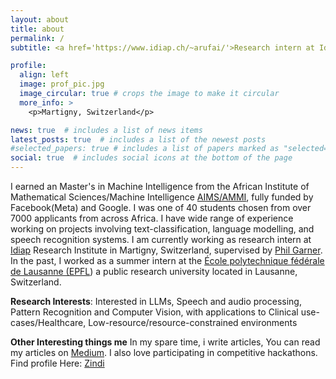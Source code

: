```yaml
---
layout: about
title: about
permalink: /
subtitle: <a href='https://www.idiap.ch/~arufai/'>Research intern at Idiap Research Institute</a> | actively Searching For A PHD Position

profile:
  align: left
  image: prof_pic.jpg
  image_circular: true # crops the image to make it circular
  more_info: >
    <p>Martigny, Switzerland</p>

news: true  # includes a list of news items
latest_posts: true  # includes a list of the newest posts
#selected_papers: true # includes a list of papers marked as "selected={true}"
social: true  # includes social icons at the bottom of the page
---
```



I earned an Master's in Machine Intelligence from the African Institute of Mathematical Sciences/Machine Intelligence [AIMS/AMMI](www.aimsammi.org), fully funded by Facebook(Meta) and Google. I was one of 40 students chosen from over 7000 applicants from across Africa. I have wide range of experience working on projects involving text-classification, language modelling, and speech recognition systems.
I am currently working as research intern at [Idiap](https://idiap.ch/en) Research Institute in Martigny, Switzerland, supervised by [Phil Garner](https://pgarner.github.io/). In the past, I worked as a summer intern at the [École polytechnique fédérale de Lausanne (EPFL](https://epfl.ch/en)) a public research university located in Lausanne, Switzerland.

**Research Interests**:
Interested in LLMs, Speech and audio processing, Pattern Recognition and Computer Vision, with applications to Clinical use-cases/Healthcare, Low-resource/resource-constrained environments

**Other Interesting things me**
In my spare time, i write articles, You can read my articles on [Medium](https://mardiyyah.medium.com). I also love participating in competitive hackathons. Find profile Here: [Zindi](https://zindi.africa/users/Mardiyyah)



<!-- <h4><strong>Summary Background</strong></h4>
<h4>Education </h4>
<ul>
    <li>Masters in Mathematics Major in Machine Intelligence | <a href="https://aimsammi.org">Afican Institute For Mathematical Science</a> Class of 2021</li>
    <li>Masters in Biomedical Engineering | <a href="https://unilag.edu.ng"> University of Lagos</a></li>
    <li>Bachelor in Chemical Engineering | University of Benin, Nigeria</li>
</ul>

<h4>Experiences</h4>
<ul>
    <li>Pre-doctoral Research Intern | <a href="https://idiap.ch/en">Idiap Research Institute</a> | March 2023</li>
    <li>Summer Research Intern | <a href="https://epfl.ch/en">EPFL</a> | June 2022</li>
    <li>Research Analyst | <a href="https://www.datasciencenigeria.org/">Data Scientist Network</a> | 2021</li>
</ul>

<h4>Projects</h4>
<ul>
    <li> Storytelling and Job Performance modelling from digital interviews(<a href="https://data.snf.ch/grants/grant/197479">STEADI</a>) | current work at Idiap | 2023</li>
    <li> Nigerian Pidgin ++ | <a href="https://nbviewer.org/github/blackinai/blackinai.github.io/blob/4a3923311e72ea0613a1fcfd7472d98782787ff9/bai/src/files/BlackinAI22AcceptedPapers.pdf">Collaborative Research Work presented as a poster at Black in AI Affinity Workshop NeurIPS 2022</a></li>
    <li> Multilingual COVID sentiment Analyzer | Work done at EPFL | 2022</li>
    <li> FaqBot with DialogFlow | Work done at Data Scientist Network | 2021</li>
    
</ul> -->